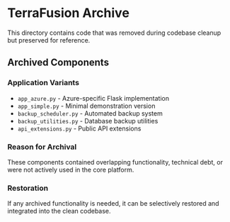 # TerraFusion Archive

This directory contains code that was removed during codebase cleanup but preserved for reference.

## Archived Components

### Application Variants
- `app_azure.py` - Azure-specific Flask implementation
- `app_simple.py` - Minimal demonstration version
- `backup_scheduler.py` - Automated backup system
- `backup_utilities.py` - Database backup utilities
- `api_extensions.py` - Public API extensions

### Reason for Archival
These components contained overlapping functionality, technical debt, or were not actively used in the core platform.

### Restoration
If any archived functionality is needed, it can be selectively restored and integrated into the clean codebase.